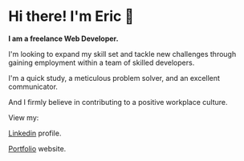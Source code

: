 # Hi there! I'm Eric 👋
**I am a freelance Web Developer.**

I'm looking to expand my skill set and tackle new challenges through gaining employment within a team of skilled developers.

I'm a quick study, a meticulous problem solver, and an excellent communicator.

And I firmly believe in contributing to a positive workplace culture.

View my: 

[Linkedin](https://www.linkedin.com/in/emurrelldev/) profile.

[Portfolio](https://emurrell.com) website.

<!--
**EMurrell/EMurrell** is a ✨ _special_ ✨ repository because its `README.md` (this file) appears on your GitHub profile.

Here are some ideas to get you started:

- 🔭 I am a freelance Web Developer
- 🌱 I’m currently learning ...
- 👯 I’m looking to collaborate on ...
- 🤔 I’m looking for help with ...
- 💬 Ask me about ...
- 📫 How to reach me: ...
- 😄 Pronouns: ...
- ⚡ Fun fact: ...
-->
